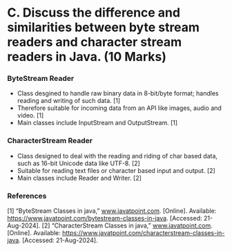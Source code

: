 # C. Discuss the difference and similarities between byte stream readers and character stream readers in Java. (10 Marks)

### ByteStream Reader
* Class desgined to handle raw binary data in 8-bit/byte format; handles reading and writing of such data. [1]
* Therefore suitable for incoming data from an API like images, audio and video. [1]
* Main classes include InputStream and OutputStream. [1]

### CharacterStream Reader
* Class designed to deal with the reading and riding of char based data, such as 16-bit Unicode data like UTF-8. [2]
* Suitable for reading text files or character based input and output. [2]
* Main classes include Reader and Writer. [2]

### References
[1]	“ByteStream Classes in java,” www.javatpoint.com. [Online]. Available: https://www.javatpoint.com/bytestream-classes-in-java. [Accessed: 21-Aug-2024].
[2]	“CharacterStream Classes in java,” www.javatpoint.com. [Online]. Available: https://www.javatpoint.com/characterstream-classes-in-java. [Accessed: 21-Aug-2024].
